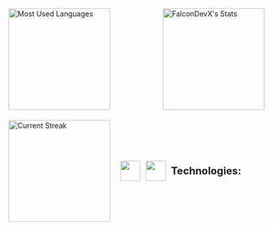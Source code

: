 <div style="display: flex; justify-content: space-between; align-items: center;">
  <img src="https://github-readme-stats.vercel.app/api/top-langs/?username=FalconDevX&theme=tokyonight&show_icons=true&hide_border=true&layout=compact" alt="Most Used Languages" style="height: 200px;"/>
  <img src="https://github-readme-stats.vercel.app/api?username=FalconDevX&theme=tokyonight&show_icons=true&hide_border=true&count_private=true" alt="FalconDevX's Stats" style="height: 200px;"/> 
</div>

<div style="margin-top: 20px; display: flex; flex-wrap: wrap; align-items: center;">
  <img src="https://github-readme-streak-stats.herokuapp.com/?user=FalconDevX&theme=tokyonight&hide_border=true" alt="Current Streak" style="height: 200px; margin-right: 20px;"/>
  
  <!-- Ikony technologii, cztery pierwsze nad czterema ostatnimi -->
  <div style="display: flex; flex-wrap: wrap; gap: 10px;">
    <img src="https://skillicons.dev/icons?i=dotnet,cpp,c,python&theme=dark" style="height: 40px;"/>
    <img src="https://skillicons.dev/icons?i=js,react,html,css&theme=dark" style="height: 40px;"/>
  </div>

  <p style="margin-left: 10px; font-size: 20px; font-weight: bold;">Technologies:</p>
</div>

